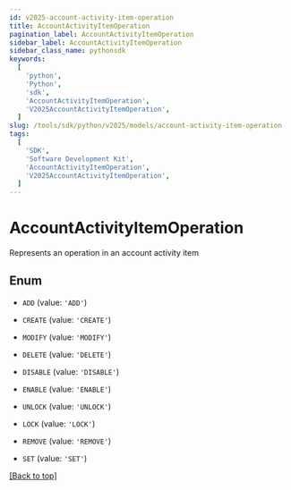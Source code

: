 ```yaml
---
id: v2025-account-activity-item-operation
title: AccountActivityItemOperation
pagination_label: AccountActivityItemOperation
sidebar_label: AccountActivityItemOperation
sidebar_class_name: pythonsdk
keywords:
  [
    'python',
    'Python',
    'sdk',
    'AccountActivityItemOperation',
    'V2025AccountActivityItemOperation',
  ]
slug: /tools/sdk/python/v2025/models/account-activity-item-operation
tags:
  [
    'SDK',
    'Software Development Kit',
    'AccountActivityItemOperation',
    'V2025AccountActivityItemOperation',
  ]
---
```


# AccountActivityItemOperation

Represents an operation in an account activity item

## Enum

- `ADD` (value: `'ADD'`)

- `CREATE` (value: `'CREATE'`)

- `MODIFY` (value: `'MODIFY'`)

- `DELETE` (value: `'DELETE'`)

- `DISABLE` (value: `'DISABLE'`)

- `ENABLE` (value: `'ENABLE'`)

- `UNLOCK` (value: `'UNLOCK'`)

- `LOCK` (value: `'LOCK'`)

- `REMOVE` (value: `'REMOVE'`)

- `SET` (value: `'SET'`)

[[Back to top]](#)
